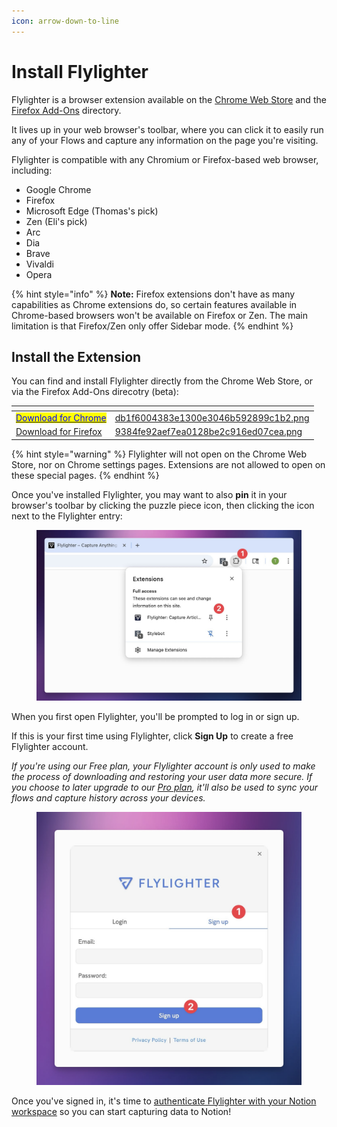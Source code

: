 ```yaml
---
icon: arrow-down-to-line
---
```


# Install Flylighter

Flylighter is a browser extension available on the [Chrome Web Store](https://chromewebstore.google.com/u/6/detail/flylighter/dlmdffmkcggiicjbfnjcnikkpahgplmd) and the [Firefox Add-Ons](https://addons.mozilla.org/en-US/firefox/addon/flylighter-beta/) directory.

It lives up in your web browser's toolbar, where you can click it to easily run any of your Flows and capture any information on the page you're visiting.

Flylighter is compatible with any Chromium or Firefox-based web browser, including:

* Google Chrome
* Firefox
* Microsoft Edge (Thomas's pick)
* Zen (Eli's pick)
* Arc
* Dia
* Brave
* Vivaldi
* Opera

{% hint style="info" %}
**Note:** Firefox extensions don't have as many capabilities as Chrome extensions do, so certain features available in Chrome-based browsers won't be available on Firefox or Zen. The main limitation is that Firefox/Zen only offer Sidebar mode.
{% endhint %}

## Install the Extension

You can find and install Flylighter directly from the Chrome Web Store, or via the Firefox Add-Ons direcotry (beta):

<table data-card-size="large" data-column-title-hidden data-view="cards"><thead><tr><th></th><th data-hidden data-card-cover data-type="files"></th></tr></thead><tbody><tr><td>                      <a href="https://chromewebstore.google.com/u/6/detail/flylighter-capture-articl/dlmdffmkcggiicjbfnjcnikkpahgplmd"><mark style="color:blue;">Download for Chrome</mark></a></td><td><a href="../.gitbook/assets/db1f6004383e1300e3046b592899c1b2.png">db1f6004383e1300e3046b592899c1b2.png</a></td></tr><tr><td>                      <a href="https://addons.mozilla.org/en-US/firefox/addon/flylighter-beta/">Download for Firefox</a></td><td><a href="../.gitbook/assets/9384fe92aef7ea0128be2c916ed07cea.png">9384fe92aef7ea0128be2c916ed07cea.png</a></td></tr></tbody></table>

{% hint style="warning" %}
Flylighter will not open on the Chrome Web Store, nor on Chrome settings pages. Extensions are not allowed to open on these special pages.
{% endhint %}

Once you've installed Flylighter, you may want to also **pin** it in your browser's toolbar by clicking the puzzle piece icon, then clicking the icon next to the Flylighter entry:

<figure><img src="../.gitbook/assets/78452.jpeg" alt=""><figcaption></figcaption></figure>

When you first open Flylighter, you'll be prompted to log in or sign up.

If this is your first time using Flylighter, click **Sign Up** to create a free Flylighter account.

_If you're using our Free plan, your Flylighter account is only used to make the process of downloading and restoring your user data more secure. If you choose to later upgrade to our_ [_Pro plan_](https://flylighter.com/pricing/)_, it'll also be used to sync your flows and capture history across your devices._

<figure><img src="../.gitbook/assets/18655.jpeg" alt=""><figcaption></figcaption></figure>

Once you've signed in, it's time to [authenticate Flylighter with your Notion workspace](authenticating-notion.md) so you can start capturing data to Notion!
